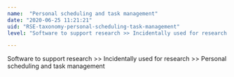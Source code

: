```yaml
---
name:  "Personal scheduling and task management"
date: "2020-06-25 11:21:21"
uid: "RSE-taxonomy-personal-scheduling-task-management"
level: "Software to support research >> Incidentally used for research >> Personal scheduling and task management"

---
```


Software to support research >> Incidentally used for research >> Personal scheduling and task management